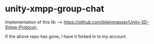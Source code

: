 # unity-xmpp-group-chat
Implementation of this lib --> https://github.com/bilelmnasser/Unity-3D-Xmpp-Protocol-

If the above repo has gone, I have it forked in to my account.
